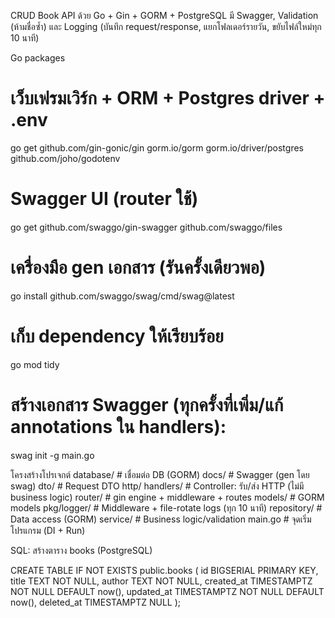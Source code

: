 CRUD Book API ด้วย Go + Gin + GORM + PostgreSQL
มี Swagger, Validation (ห้ามชื่อซ้ำ) และ Logging (บันทึก request/response, แยกโฟลเดอร์รายวัน, ขยับไฟล์ใหม่ทุก 10 นาที)

Go packages

# เว็บเฟรมเวิร์ก + ORM + Postgres driver + .env
go get github.com/gin-gonic/gin gorm.io/gorm gorm.io/driver/postgres github.com/joho/godotenv

# Swagger UI (router ใช้) 
go get github.com/swaggo/gin-swagger github.com/swaggo/files

# เครื่องมือ gen เอกสาร (รันครั้งเดียวพอ)
go install github.com/swaggo/swag/cmd/swag@latest

# เก็บ dependency ให้เรียบร้อย
go mod tidy


# สร้างเอกสาร Swagger (ทุกครั้งที่เพิ่ม/แก้ annotations ใน handlers):
swag init -g main.go


โครงสร้างโปรเจกต์
database/           # เชื่อมต่อ DB (GORM)
docs/               # Swagger (gen โดย swag)
dto/                # Request DTO
http/
  handlers/         # Controller: รับ/ส่ง HTTP (ไม่มี business logic)
  router/           # gin engine + middleware + routes
models/             # GORM models
pkg/logger/         # Middleware + file-rotate logs (ทุก 10 นาที)
repository/         # Data access (GORM)
service/            # Business logic/validation
main.go             # จุดเริ่มโปรแกรม (DI + Run)





SQL: สร้างตาราง books (PostgreSQL)

CREATE TABLE IF NOT EXISTS public.books (
    id          BIGSERIAL PRIMARY KEY,
    title       TEXT        NOT NULL,
    author      TEXT        NOT NULL,
    created_at  TIMESTAMPTZ NOT NULL DEFAULT now(),
    updated_at  TIMESTAMPTZ NOT NULL DEFAULT now(),
    deleted_at  TIMESTAMPTZ NULL
);

